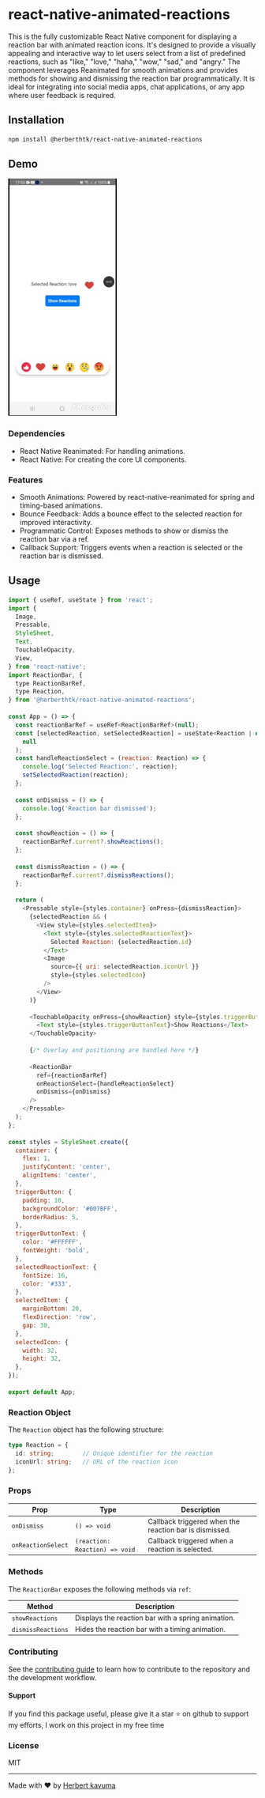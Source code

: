 # react-native-animated-reactions

This is the fully customizable React Native component for displaying a reaction bar with animated reaction icons. It's designed to provide a visually appealing and interactive way to let users select from a list of predefined reactions, such as "like," "love," "haha," "wow," "sad," and "angry." The component leverages Reanimated for smooth animations and provides methods for showing and dismissing the reaction bar programmatically. It is ideal for integrating into social media apps, chat applications, or any app where user feedback is required.

## Installation

```sh
npm install @herberthtk/react-native-animated-reactions
```
## Demo
![Animated reactions](./reactions.gif)

### Dependencies
- React Native Reanimated: For handling animations.
- React Native: For creating the core UI components.

### Features
- Smooth Animations: Powered by react-native-reanimated for spring and timing-based animations.
- Bounce Feedback: Adds a bounce effect to the selected reaction for improved interactivity.
- Programmatic Control: Exposes methods to show or dismiss the reaction bar via a ref.
- Callback Support: Triggers events when a reaction is selected or the reaction bar is dismissed.

## Usage


```js
import { useRef, useState } from 'react';
import {
  Image,
  Pressable,
  StyleSheet,
  Text,
  TouchableOpacity,
  View,
} from 'react-native';
import ReactionBar, {
  type ReactionBarRef,
  type Reaction,
} from '@herberthtk/react-native-animated-reactions';

const App = () => {
  const reactionBarRef = useRef<ReactionBarRef>(null);
  const [selectedReaction, setSelectedReaction] = useState<Reaction | null>(
    null
  );
  const handleReactionSelect = (reaction: Reaction) => {
    console.log('Selected Reaction:', reaction);
    setSelectedReaction(reaction);
  };

  const onDismiss = () => {
    console.log('Reaction bar dismissed');
  };

  const showReaction = () => {
    reactionBarRef.current?.showReactions();
  };

  const dismissReaction = () => {
    reactionBarRef.current?.dismissReactions();
  };

  return (
    <Pressable style={styles.container} onPress={dismissReaction}>
      {selectedReaction && (
        <View style={styles.selectedItem}>
          <Text style={styles.selectedReactionText}>
            Selected Reaction: {selectedReaction.id}
          </Text>
          <Image
            source={{ uri: selectedReaction.iconUrl }}
            style={styles.selectedIcon}
          />
        </View>
      )}

      <TouchableOpacity onPress={showReaction} style={styles.triggerButton}>
        <Text style={styles.triggerButtonText}>Show Reactions</Text>
      </TouchableOpacity>

      {/* Overlay and positioning are handled here */}

      <ReactionBar
        ref={reactionBarRef}
        onReactionSelect={handleReactionSelect}
        onDismiss={onDismiss}
      />
    </Pressable>
  );
};

const styles = StyleSheet.create({
  container: {
    flex: 1,
    justifyContent: 'center',
    alignItems: 'center',
  },
  triggerButton: {
    padding: 10,
    backgroundColor: '#007BFF',
    borderRadius: 5,
  },
  triggerButtonText: {
    color: '#FFFFFF',
    fontWeight: 'bold',
  },
  selectedReactionText: {
    fontSize: 16,
    color: '#333',
  },
  selectedItem: {
    marginBottom: 20,
    flexDirection: 'row',
    gap: 30,
  },
  selectedIcon: {
    width: 32,
    height: 32,
  },
});

export default App;

```

### Reaction Object
The `Reaction` object has the following structure:
```ts
type Reaction = {
  id: string;        // Unique identifier for the reaction
  iconUrl: string;   // URL of the reaction icon
};

```

### Props

| Prop               | Type                             | Description                                               |
|--------------------|----------------------------------|-----------------------------------------------------------|
| `onDismiss`        | `() => void`                    | Callback triggered when the reaction bar is dismissed.    |
| `onReactionSelect` | `(reaction: Reaction) => void`  | Callback triggered when a reaction is selected.           |

### Methods

The `ReactionBar` exposes the following methods via `ref`:

| Method             | Description                                               |
|--------------------|-----------------------------------------------------------|
| `showReactions`    | Displays the reaction bar with a spring animation.         |
| `dismissReactions` | Hides the reaction bar with a timing animation.            |



### Contributing

See the [contributing guide](CONTRIBUTING.md) to learn how to contribute to the repository and the development workflow.

#### Support
If you find this package useful, please give it a star ⭐ on github to support my efforts, I work on this project in my free time

### License

MIT

---

Made with :heart: by [Herbert kavuma](https://herbert.netbritz.com/)
